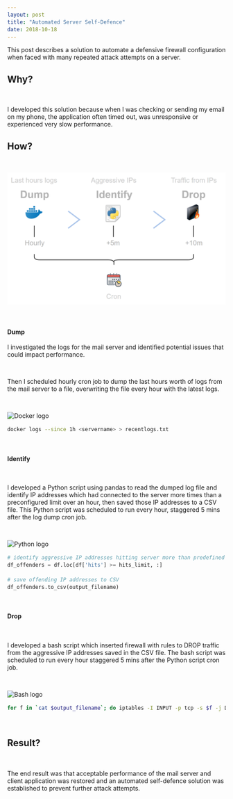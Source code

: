 ```yaml
---
layout: post
title: "Automated Server Self-Defence"
date: 2018-10-18
---
```


This post describes a solution to automate a defensive firewall configuration when faced with many repeated attack attempts on a server.

## Why? 

&nbsp;

I developed this solution because when I was checking or sending my email on my phone, the application often timed out, was unresponsive or experienced very slow performance.

## How?

&nbsp;

![Solution Overview](https://github.com/mwportfolio/mwportfolio.github.io/raw/master/screenshots/self_defence_solution_overview.png)

&nbsp;

#### Dump

I investigated the logs for the mail server and identified potential issues that could impact performance.

&nbsp;

Then I scheduled hourly cron job to dump the last hours worth of logs from the mail server to a file, overwriting the file every hour with the latest logs.

&nbsp;

![Docker logo](https://png.icons8.com/color/50/000000/docker.png)

~~~ bash
docker logs --since 1h <servername> > recentlogs.txt

~~~

&nbsp;

#### Identify

&nbsp;

I developed a Python script using pandas to read the dumped log file and identify IP addresses which had connected to the server more times than a preconfigured limit over an hour, then saved those IP addresses to a CSV file. This Python script was scheduled to run every hour, staggered 5 mins after the log dump cron job.

&nbsp;

![Python logo](https://www.python.org/static/favicon.ico)

~~~ python
# identify aggressive IP addresses hitting server more than predefined limit per hour
df_offenders = df.loc[df['hits'] >= hits_limit, :]

# save offending IP addresses to CSV
df_offenders.to_csv(output_filename)

~~~

&nbsp;

#### Drop

&nbsp;

I developed a bash script which inserted firewall with rules to DROP traffic from the aggressive IP addresses saved in the CSV file. The bash script was scheduled to run every hour staggered 5 mins after the Python script cron job.

&nbsp;

![Bash logo](https://github.com/odb/official-bash-logo/raw/master/assets/Logos/Icons/PNG/64x64.png)

~~~ bash
for f in `cat $output_filename`; do iptables -I INPUT -p tcp -s $f -j DROP; done 

~~~

&nbsp;

## Result?

&nbsp;

The end result was that acceptable performance of the mail server and client application was restored and an automated self-defence solution was established to prevent further attack attempts.
